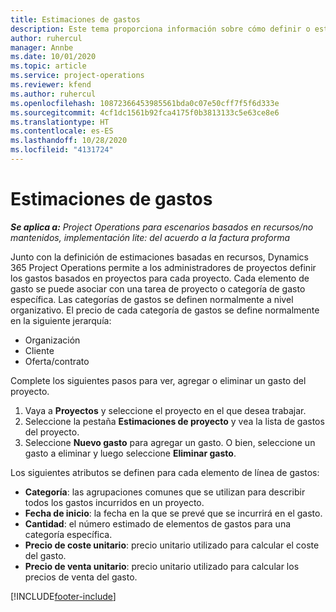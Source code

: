```yaml
---
title: Estimaciones de gastos
description: Este tema proporciona información sobre cómo definir o estimar los gastos basados en proyectos.
author: ruhercul
manager: Annbe
ms.date: 10/01/2020
ms.topic: article
ms.service: project-operations
ms.reviewer: kfend
ms.author: ruhercul
ms.openlocfilehash: 10872366453985561bda0c07e50cff7f5f6d333e
ms.sourcegitcommit: 4cf1dc1561b92fca4175f0b3813133c5e63ce8e6
ms.translationtype: HT
ms.contentlocale: es-ES
ms.lasthandoff: 10/28/2020
ms.locfileid: "4131724"
---
```

# <a name="expense-estimates"></a>Estimaciones de gastos
_**Se aplica a:** Project Operations para escenarios basados en recursos/no mantenidos, implementación lite: del acuerdo a la factura proforma_

Junto con la definición de estimaciones basadas en recursos, Dynamics 365 Project Operations permite a los administradores de proyectos definir los gastos basados en proyectos para cada proyecto. Cada elemento de gasto se puede asociar con una tarea de proyecto o categoría de gasto específica. Las categorías de gastos se definen normalmente a nivel organizativo. El precio de cada categoría de gastos se define normalmente en la siguiente jerarquía:

- Organización
- Cliente
- Oferta/contrato

Complete los siguientes pasos para ver, agregar o eliminar un gasto del proyecto.

1. Vaya a **Proyectos** y seleccione el proyecto en el que desea trabajar.
2. Seleccione la pestaña **Estimaciones de proyecto** y vea la lista de gastos del proyecto.
3. Seleccione **Nuevo gasto** para agregar un gasto. O bien, seleccione un gasto a eliminar y luego seleccione **Eliminar gasto**.

Los siguientes atributos se definen para cada elemento de línea de gastos:

- **Categoría**: las agrupaciones comunes que se utilizan para describir todos los gastos incurridos en un proyecto.
- **Fecha de inicio**: la fecha en la que se prevé que se incurrirá en el gasto.
- **Cantidad**: el número estimado de elementos de gastos para una categoría específica.
- **Precio de coste unitario**: precio unitario utilizado para calcular el coste del gasto.
- **Precio de venta unitario**: precio unitario utilizado para calcular los precios de venta del gasto.



[!INCLUDE[footer-include](../includes/footer-banner.md)]